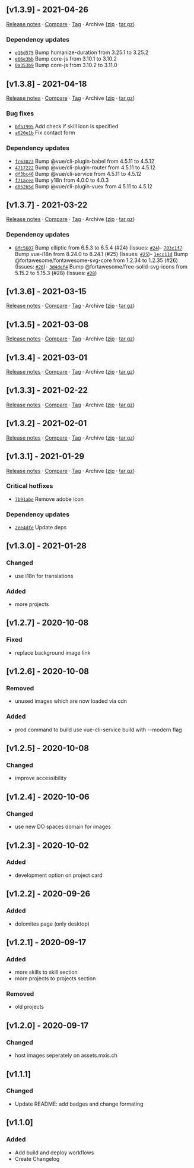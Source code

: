 ## [v1.3.9] - 2021-04-26

[Release notes](https://github.com/BetaHuhn/portfolio/releases/tag/v1.3.9) · [Compare](https://github.com/BetaHuhn/portfolio/compare/v1.3.8...v1.3.9) · [Tag](https://github.com/BetaHuhn/portfolio/tree/v1.3.9) · Archive ([zip](https://github.com/BetaHuhn/portfolio/archive/v1.3.9.zip) · [tar.gz](https://github.com/BetaHuhn/portfolio/archive/v1.3.9.tar.gz))

### Dependency updates

- [`e16d575`](https://github.com/BetaHuhn/portfolio/commit/e16d575)  Bump humanize-duration from 3.25.1 to 3.25.2
- [`e66e3bb`](https://github.com/BetaHuhn/portfolio/commit/e66e3bb)  Bump core-js from 3.10.1 to 3.10.2
- [`0a353b9`](https://github.com/BetaHuhn/portfolio/commit/0a353b9)  Bump core-js from 3.10.2 to 3.11.0

## [v1.3.8] - 2021-04-18

[Release notes](https://github.com/BetaHuhn/portfolio/releases/tag/v1.3.8) · [Compare](https://github.com/BetaHuhn/portfolio/compare/v1.3.7...v1.3.8) · [Tag](https://github.com/BetaHuhn/portfolio/tree/v1.3.8) · Archive ([zip](https://github.com/BetaHuhn/portfolio/archive/v1.3.8.zip) · [tar.gz](https://github.com/BetaHuhn/portfolio/archive/v1.3.8.tar.gz))

### Bug fixes

- [`bf51995`](https://github.com/BetaHuhn/portfolio/commit/bf51995)  Add check if skill icon is specified
- [`a620e1b`](https://github.com/BetaHuhn/portfolio/commit/a620e1b)  Fix contact form

### Dependency updates

- [`fc63823`](https://github.com/BetaHuhn/portfolio/commit/fc63823)  Bump @vue/cli-plugin-babel from 4.5.11 to 4.5.12
- [`4717222`](https://github.com/BetaHuhn/portfolio/commit/4717222)  Bump @vue/cli-plugin-router from 4.5.11 to 4.5.12
- [`df3bc46`](https://github.com/BetaHuhn/portfolio/commit/df3bc46)  Bump @vue/cli-service from 4.5.11 to 4.5.12
- [`f71acea`](https://github.com/BetaHuhn/portfolio/commit/f71acea)  Bump y18n from 4.0.0 to 4.0.3
- [`d052b5d`](https://github.com/BetaHuhn/portfolio/commit/d052b5d)  Bump @vue/cli-plugin-vuex from 4.5.11 to 4.5.12

## [v1.3.7] - 2021-03-22

[Release notes](https://github.com/BetaHuhn/portfolio/releases/tag/v1.3.7) · [Compare](https://github.com/BetaHuhn/portfolio/compare/v1.3.6...v1.3.7) · [Tag](https://github.com/BetaHuhn/portfolio/tree/v1.3.7) · Archive ([zip](https://github.com/BetaHuhn/portfolio/archive/v1.3.7.zip) · [tar.gz](https://github.com/BetaHuhn/portfolio/archive/v1.3.7.tar.gz))

### Dependency updates

- [`8fc5607`](https://github.com/BetaHuhn/portfolio/commit/8fc5607)  Bump elliptic from 6.5.3 to 6.5.4 (#24)
(Issues: [`#24`](https://github.com/BetaHuhn/portfolio/issues/24))- [`703c1f7`](https://github.com/BetaHuhn/portfolio/commit/703c1f7)  Bump vue-i18n from 8.24.0 to 8.24.1 (#25)
(Issues: [`#25`](https://github.com/BetaHuhn/portfolio/issues/25))- [`1ecc11d`](https://github.com/BetaHuhn/portfolio/commit/1ecc11d)  Bump @fortawesome/fontawesome-svg-core from 1.2.34 to 1.2.35 (#26)
(Issues: [`#26`](https://github.com/BetaHuhn/portfolio/issues/26))- [`3d4def4`](https://github.com/BetaHuhn/portfolio/commit/3d4def4)  Bump @fortawesome/free-solid-svg-icons from 5.15.2 to 5.15.3 (#28)
(Issues: [`#28`](https://github.com/BetaHuhn/portfolio/issues/28))

## [v1.3.6] - 2021-03-15

[Release notes](https://github.com/BetaHuhn/portfolio/releases/tag/v1.3.6) · [Compare](https://github.com/BetaHuhn/portfolio/compare/v1.3.5...v1.3.6) · [Tag](https://github.com/BetaHuhn/portfolio/tree/v1.3.6) · Archive ([zip](https://github.com/BetaHuhn/portfolio/archive/v1.3.6.zip) · [tar.gz](https://github.com/BetaHuhn/portfolio/archive/v1.3.6.tar.gz))

## [v1.3.5] - 2021-03-08

[Release notes](https://github.com/BetaHuhn/portfolio/releases/tag/v1.3.5) · [Compare](https://github.com/BetaHuhn/portfolio/compare/v1.3.4...v1.3.5) · [Tag](https://github.com/BetaHuhn/portfolio/tree/v1.3.5) · Archive ([zip](https://github.com/BetaHuhn/portfolio/archive/v1.3.5.zip) · [tar.gz](https://github.com/BetaHuhn/portfolio/archive/v1.3.5.tar.gz))

## [v1.3.4] - 2021-03-01

[Release notes](https://github.com/BetaHuhn/portfolio/releases/tag/v1.3.4) · [Compare](https://github.com/BetaHuhn/portfolio/compare/v1.3.3...v1.3.4) · [Tag](https://github.com/BetaHuhn/portfolio/tree/v1.3.4) · Archive ([zip](https://github.com/BetaHuhn/portfolio/archive/v1.3.4.zip) · [tar.gz](https://github.com/BetaHuhn/portfolio/archive/v1.3.4.tar.gz))

## [v1.3.3] - 2021-02-22

[Release notes](https://github.com/BetaHuhn/portfolio/releases/tag/v1.3.3) · [Compare](https://github.com/BetaHuhn/portfolio/compare/v1.3.2...v1.3.3) · [Tag](https://github.com/BetaHuhn/portfolio/tree/v1.3.3) · Archive ([zip](https://github.com/BetaHuhn/portfolio/archive/v1.3.3.zip) · [tar.gz](https://github.com/BetaHuhn/portfolio/archive/v1.3.3.tar.gz))

## [v1.3.2] - 2021-02-01

[Release notes](https://github.com/BetaHuhn/portfolio/releases/tag/v1.3.2) · [Compare](https://github.com/BetaHuhn/portfolio/compare/v1.3.1...v1.3.2) · [Tag](https://github.com/BetaHuhn/portfolio/tree/v1.3.2) · Archive ([zip](https://github.com/BetaHuhn/portfolio/archive/v1.3.2.zip) · [tar.gz](https://github.com/BetaHuhn/portfolio/archive/v1.3.2.tar.gz))

## [v1.3.1] - 2021-01-29

[Release notes](https://github.com/BetaHuhn/portfolio/releases/tag/v1.3.1) · [Compare](https://github.com/BetaHuhn/portfolio/compare/v1.3.0...v1.3.1) · [Tag](https://github.com/BetaHuhn/portfolio/tree/v1.3.1) · Archive ([zip](https://github.com/BetaHuhn/portfolio/archive/v1.3.1.zip) · [tar.gz](https://github.com/BetaHuhn/portfolio/archive/v1.3.1.tar.gz))

### Critical hotfixes

- [`7b91abe`](https://github.com/BetaHuhn/portfolio/commit/7b91abe)  Remove adobe icon

### Dependency updates

- [`2ee4dfe`](https://github.com/BetaHuhn/portfolio/commit/2ee4dfe)  Update deps

## [v1.3.0] - 2021-01-28
### Changed
- use i18n for translations

### Added
- more projects

## [v1.2.7] - 2020-10-08
### Fixed
- replace background image link

## [v1.2.6] - 2020-10-08
### Removed
- unused images which are now loaded via cdn

### Added
- prod command to build use vue-cli-service build with --modern flag

## [v1.2.5] - 2020-10-08
### Changed
- improve accessibility

## [v1.2.4] - 2020-10-06
### Changed
- use new DO spaces domain for images

## [v1.2.3] - 2020-10-02
### Added
- development option on project card

## [v1.2.2] - 2020-09-26
### Added
- dolomites page (only desktop)

## [v1.2.1] - 2020-09-17
### Added
- more skills to skill section
- more projects to projects section
### Removed
- old projects

## [v1.2.0] - 2020-09-17
### Changed
- host images seperately on assets.mxis.ch

## [v1.1.1]
### Changed
- Update README: add badges and change formating

## [v1.1.0]
### Added
- Add build and deploy workflows
- Create Changelog
